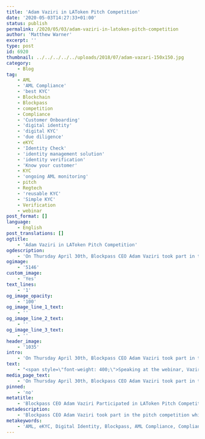 ```yaml
---
title: 'Adam Vaziri in LAToken Pitch Competition'
date: '2020-05-03T14:27:33+01:00'
status: publish
permalink: /2020/05/03/adam-vaziri-in-latoken-pitch-competition
author: 'Matthew Warner'
excerpt: ''
type: post
id: 6920
thumbnail: ../../../../../uploads/2018/07/adam-vazari-150x150.jpg
category:
    - Blog
tag:
    - AML
    - 'AML Compliance'
    - 'best KYC'
    - Blockchain
    - Blockpass
    - competition
    - Compliance
    - 'Customer Onboarding'
    - 'digital identity'
    - 'digital KYC'
    - 'due diligence'
    - eKYC
    - 'Identity Check'
    - 'identity management solution'
    - 'identity verification'
    - 'Know your customer'
    - KYC
    - 'ongoing AML monitoring'
    - pitch
    - Regtech
    - 'reusable KYC'
    - 'Simple KYC'
    - Verification
    - webinar
post_format: []
language:
    - English
post_translations: []
ogtitle:
    - 'Adam Vaziri in LAToken Pitch Competition'
ogdescription:
    - 'On Thursday April 30th, Blockpass CEO Adam Vaziri took part in the pitch competition which was held as part of LATOKEN’s Blockchain Economic Forum event series, taking place remotely whilst the Coronavirus COVID-19 pandemic is continuing to impact the normal running of our lives. '
ogimage:
    - '5146'
custom_image:
    - 'Yes'
text_lines:
    - '1'
og_image_opacity:
    - '100'
og_image_line_1_text:
    - ''
og_image_line_2_text:
    - ''
og_image_line_3_text:
    - ''
header_image:
    - '1035'
intro:
    - 'On Thursday April 30th, Blockpass CEO Adam Vaziri took part in the pitch competition which was held as part of LATOKEN’s Blockchain Economic Forum event series, taking place remotely whilst the Coronavirus COVID-19 pandemic is continuing to impact the normal running of our lives. '
text:
    - "<span style=\"font-weight: 400;\">Speaking at the webinar, Vaziri explained Blockpass’ goal of making verification easier but no less secure or comprehensive, providing a simpler compliance option for any business, from financial to housing to everything in between. Vaziri explained that the repetitive nature of <a href=\"http://www.blockpass.org/kyc\">KYC</a> and other regulation was the impetus for Blockpass’ inception - solving the issue of inefficiency and making the process less painful whilst simultaneously giving people control over their own identity.\_</span>\r\n\r\n<span style=\"font-weight: 400;\">One thing that set Blockpass apart from others, Vaziri described, was the fact that it has been up-and-running for over two years now, with businesses all over the world already using it for onboarding and verification means. Data and experience pointed to a world where businesses and markets are becoming more remote and increasingly conducting business online, with a resultant increase in compliance measures necessary. With new developments and regulations coming through to deal with cutting-edge developments; Vaziri noted that with Blockpass, providing <a href=\"https://www.blockpass.org/2019/10/21/understanding-aml-compliance/\">compliance</a> is easy, with setting up an account able to be done in as little as a minute with a button or link generated for customers to use to onboard.\_</span>\r\n\r\n<span style=\"font-weight: 400;\">Not only was Blockpass quick and easy to set up, Vaziri explained, but it was also flexible, able to cater for different data requirements and allowing users to verify remotely, onboarding in seconds whilst the company can be sure they are who they claim to be even if they aren’t present, providing different payment options including pay-as-you-go. He went on to describe how additional checks such as <a href=\"https://www.blockpass.org/2019/10/21/ongoing-aml-provision-comes-to-blockpass/\">AML</a> screening and sanctions list checking coil all be done in the background and the approved data verified to the merchants with automatic onboarding or able to be customised so the merchant can review it first, and how ‘liviliness checks’ could be added for security. What’s more, this could be carried out entirely by web- and phone-based applications, or by going through a web form process should they prefer - with Vaziri likening Blockpass to a ‘PayPal of verification’.\_</span>\r\n\r\n<span style=\"font-weight: 400;\">Vaziri discussed how it also made things simpler and more convenient for the user, who didn’t have to redo the same forms and fill out the same data over and over - only updating or changing their information if their circumstances changed (a change in address for example) or if the merchant required an update.\_</span>\r\n\r\n<span style=\"font-weight: 400;\">Demonstrating the platform and the back-end API, Vaziri showed just how simple it was to use the <a href=\"https://www.blockpass.org/regtech/\">regtech</a> compliance solution Blockpass has created, explaining it was all possible through the use of cryptography. He went on to describe the start of the project and the <a href=\"https://identity-lab.blockpass.org/\">research lab</a>, specializing in zero knowledge proof cryptography and more, located in Edinburgh Napier University and led by Professor Bill Buchanan. Using this, he explained, it was possible to mathematically prove the data being shared had not been tampered with.</span>\r\n\r\n<span style=\"font-weight: 400;\">Even though Blockpass is being used as a <a href=\"http://www.blockpass.org/kyc\">KYC solution</a> by many, Vaziri emphasised that it is an identity solution most of all, with KYC as only one aspect. Another example for its use he described, was utilising the ability of the app to generate your own certificates, leading to situations where, for example, hospitals could generate <a href=\"https://www.blockpass.org/2020/04/17/kyc-digital-certificate-service-for-covid-19-testing/\">COVID-19 certificates</a> to prove that someone had been infected before it but now was clear, or any other proof that can be evidenced such company documents or other verifiable certifications.\_</span>\r\n\r\n<span style=\"font-weight: 400;\">With this flexible and secure identity verification app, and a growing user base of merchants, customers and interested parties, Vaziri finished by describing Blockpass’ desire to continue to grow and partner with more companies to bring the benefits of Blockpass to all those who need it.\_</span>"
media_page_text:
    - 'On Thursday April 30th, Blockpass CEO Adam Vaziri took part in the pitch competition which was held as part of LATOKEN’s Blockchain Economic Forum event series, taking place remotely whilst the Coronavirus COVID-19 pandemic is continuing to impact the normal running of our lives. '
pinned:
    - 'no'
metatitle:
    - 'Blockpass CEO Adam Vaziri Participated in LAToken Pitch Competition'
metadescription:
    - 'Blockpass CEO Adam Vaziri took part in the pitch competition which was held as part of LATOKEN’s Blockchain Economic Forum event series, taking place remotely whilst the Coronavirus COVID-19 pandemic is continuing to impact the normal running of our lives. '
metakeywords:
    - 'AML, eKYC, Digital Identity, Blockpass, AML Compliance, Compliance, Customer Onboarding, Digital identity, identity management solution, Identity Verification, KYC, regtech, verification, digital KYC, pitch, competition, webinar, blockchain, identity check, best kyc, simple kyc, reusable kyc, know your customer, compliance, due diligence, AML, ongoing AML monitoring'
---
```

<!DOCTYPE html PUBLIC "-//W3C//DTD HTML 4.0 Transitional//EN" "http://www.w3.org/TR/REC-html40/loose.dtd">
<?xml encoding="UTF-8">
